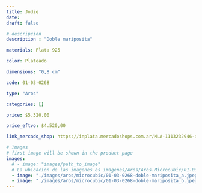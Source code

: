 ```yaml
---
title: Jodie
date: 
draft: false

# descripcion
description : "Doble mariposita"

materials: Plata 925

color: Plateado

dimensions: "0,8 cm"

code: 01-03-0268

type: "Aros"

categories: []

price: $5.320,00

price_eftvo: $4.520,00

link_mercado_shop: https://inplata.mercadoshops.com.ar/MLA-1113232946-aros-en-plata-925-y-cristal-mariposas-jodie-_JM

# Images
# first image will be shown in the product page
images:
  # - image: "images/path_to_image"
  # La ubicacion de las imagenes es imagenes/Aros/Aros.Microcubic/01-03-0268-jodie
  - image: "./images/aros/microcubic/01-03-0268-doble-mariposita_a.jpeg"
  - image: "./images/aros/microcubic/01-03-0268-doble-mariposita_b.jpeg"
---
```

